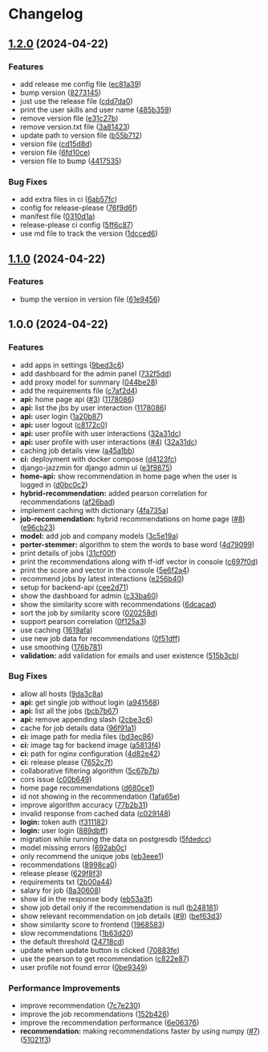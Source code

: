 # Changelog

## [1.2.0](https://github.com/job-insights/job-recommendation-server/compare/v1.1.0...v1.2.0) (2024-04-22)


### Features

* add release me config file ([ec81a39](https://github.com/job-insights/job-recommendation-server/commit/ec81a3985c3e6a6ad629be90b5547ab11c3097fd))
* bump version ([8273145](https://github.com/job-insights/job-recommendation-server/commit/8273145bd484be53aaa1791e178a5dd408bd3bab))
* just use the release file ([cdd7da0](https://github.com/job-insights/job-recommendation-server/commit/cdd7da06c5e989265574aa2ed6bfa701b68835a2))
* print the user skills and user name ([485b359](https://github.com/job-insights/job-recommendation-server/commit/485b359da8cbc968e6bb8738585210a622287606))
* remove version file ([e31c27b](https://github.com/job-insights/job-recommendation-server/commit/e31c27bcd3241427aef40baeff08813646ba95b7))
* remove version.txt file ([3a81423](https://github.com/job-insights/job-recommendation-server/commit/3a8142326a6baefe2018133696b790c688b61381))
* update path to version file ([b55b712](https://github.com/job-insights/job-recommendation-server/commit/b55b7128a74812bd784c1a1226e80a2778865657))
* version file ([cd15d8d](https://github.com/job-insights/job-recommendation-server/commit/cd15d8da63d039dbbcfd7316d8f5d545bb5ad8a7))
* version file ([6fd10ce](https://github.com/job-insights/job-recommendation-server/commit/6fd10cef1f116820d41b8679e6f5368035dd209c))
* version file to bump ([4417535](https://github.com/job-insights/job-recommendation-server/commit/441753566b8f09887d987fde7502f4b50e16f273))


### Bug Fixes

* add extra files in ci ([6ab57fc](https://github.com/job-insights/job-recommendation-server/commit/6ab57fcba91a4f61552dd3b9c37413c208568c12))
* config for release-please ([76f9d6f](https://github.com/job-insights/job-recommendation-server/commit/76f9d6f100725851a0bcc1897f177295ede4a1a4))
* manifest file ([0310d1a](https://github.com/job-insights/job-recommendation-server/commit/0310d1a0319932f45a71f668915b5f232689a3cc))
* release-please ci config ([5ff6c87](https://github.com/job-insights/job-recommendation-server/commit/5ff6c87d55b14f8c33d82d16cb27bc71a860e34c))
* use md file to track the version ([1dcced6](https://github.com/job-insights/job-recommendation-server/commit/1dcced649b9e4bc8fd34999a06ac5466a937f44a))

## [1.1.0](https://github.com/job-insights/job-recommendation-server/compare/v1.0.0...v1.1.0) (2024-04-22)


### Features

* bump the version in version file ([61e9456](https://github.com/job-insights/job-recommendation-server/commit/61e9456135f42b59cb7ad96c01f1bb8852585587))

## 1.0.0 (2024-04-22)


### Features

* add apps in settings ([9bed3c6](https://github.com/job-insights/job-recommendation-server/commit/9bed3c6715b5c59b2fe5b6bd42d7528a17ced149))
* add dashboard for the admin panel ([732f5dd](https://github.com/job-insights/job-recommendation-server/commit/732f5dd9fbce5ccec7739734a6425c281eafdafd))
* add proxy model for summary ([044be28](https://github.com/job-insights/job-recommendation-server/commit/044be280ee88a1b70f206c30a2aadadfb4128adf))
* add the requirements file ([c7af2d4](https://github.com/job-insights/job-recommendation-server/commit/c7af2d478e80bb51074fa2d2c07d4b5480a39760))
* **api:** home page api ([#3](https://github.com/job-insights/job-recommendation-server/issues/3)) ([1178086](https://github.com/job-insights/job-recommendation-server/commit/1178086f455bf95e5edf672ae95906c9252c8ea7))
* **api:** list the jbs by user interaction ([1178086](https://github.com/job-insights/job-recommendation-server/commit/1178086f455bf95e5edf672ae95906c9252c8ea7))
* **api:** user login ([1a20b87](https://github.com/job-insights/job-recommendation-server/commit/1a20b874d5da6f2d1cc9be72f57670953424ddf9))
* **api:** user logout ([c8172c0](https://github.com/job-insights/job-recommendation-server/commit/c8172c0de30a28a46ff790ffece40a610a6a347c))
* **api:** user profile with user interactions ([32a31dc](https://github.com/job-insights/job-recommendation-server/commit/32a31dc251c53b3425a0685c5e7143de07555774))
* **api:** user profile with user interactions ([#4](https://github.com/job-insights/job-recommendation-server/issues/4)) ([32a31dc](https://github.com/job-insights/job-recommendation-server/commit/32a31dc251c53b3425a0685c5e7143de07555774))
* caching job details view ([a45a1bb](https://github.com/job-insights/job-recommendation-server/commit/a45a1bb3661b7e4fe71b669e2fe56e4a7b05f448))
* **ci:** deployment with docker compose ([d4123fc](https://github.com/job-insights/job-recommendation-server/commit/d4123fc40fb88d00e5989cc4f571f6936ac72c02))
* django-jazzmin for django admin ui ([e3f9875](https://github.com/job-insights/job-recommendation-server/commit/e3f9875aa1bf57fdac1d959be8b9bbb70dd8220f))
* **home-api:** show recommendation in home page when the user is logged in ([d0bc0c2](https://github.com/job-insights/job-recommendation-server/commit/d0bc0c2af6fc598236e1609c8b06741dd61fa53a))
* **hybrid-recommendation:** added pearson correlation for recommendations ([af26bad](https://github.com/job-insights/job-recommendation-server/commit/af26bad95378135bb46f14105503ada946ff70c7))
* implement caching with dictionary ([4fa735a](https://github.com/job-insights/job-recommendation-server/commit/4fa735a6fb25fcd27a9bf970e2194670c11f1078))
* **job-recommendation:** hybrid recommendations on home page ([#8](https://github.com/job-insights/job-recommendation-server/issues/8)) ([e96cb23](https://github.com/job-insights/job-recommendation-server/commit/e96cb23f874796de04cd2146e777b15b9312ec7e))
* **model:** add job and company models ([3c5e19a](https://github.com/job-insights/job-recommendation-server/commit/3c5e19a1842b9338bf6c4f1d454e0d7f7d6d76dd))
* **porter-stemmer:** algorithm to stem the words to base word ([4d79099](https://github.com/job-insights/job-recommendation-server/commit/4d790998af130b231a647f1a52e5b070405383dd))
* print details of jobs ([31cf00f](https://github.com/job-insights/job-recommendation-server/commit/31cf00f4715d28948d9b7c2ceffcf258daa14c18))
* print the recommendations along with tf-idf vector in console ([c697f0d](https://github.com/job-insights/job-recommendation-server/commit/c697f0dff72b125e639c607082914c3e48debd4d))
* print the score and vector in the console ([5e6f2a4](https://github.com/job-insights/job-recommendation-server/commit/5e6f2a4ae813500540d98decf89fa078a5330850))
* recommend jobs by latest interactions ([e256b40](https://github.com/job-insights/job-recommendation-server/commit/e256b40907b113173c626aed5fc7c10c3b093c36))
* setup for backend-api ([cee2d71](https://github.com/job-insights/job-recommendation-server/commit/cee2d715183c004faec4330fc52c35c9d9fc5bed))
* show the dashboard for admin ([c33ba60](https://github.com/job-insights/job-recommendation-server/commit/c33ba60c31fbe6e9f637607f3e6c154fe597e81b))
* show the similarity score with recommendations ([6dcacad](https://github.com/job-insights/job-recommendation-server/commit/6dcacadd901e79ae81e18c783b9462865afa3a62))
* sort the job by similarity score ([020258d](https://github.com/job-insights/job-recommendation-server/commit/020258d3f321622860e1367e01ca705889196278))
* support pearson correlation ([0f125a3](https://github.com/job-insights/job-recommendation-server/commit/0f125a3e01ace89880207680af05df3bc5debab8))
* use caching ([1619afa](https://github.com/job-insights/job-recommendation-server/commit/1619afadedec7ed1fcca4d0c519b94f9ffc7d475))
* use new job data for recommendations ([0f51dff](https://github.com/job-insights/job-recommendation-server/commit/0f51dffecc9fac197a70eae3403b1f367766e0ec))
* use smoothing ([176b781](https://github.com/job-insights/job-recommendation-server/commit/176b781d34f4366a39b491ada65986a7543cab77))
* **validation:** add validation for emails and user existence ([515b3cb](https://github.com/job-insights/job-recommendation-server/commit/515b3cbc430dd5f0379e6f0b9aea7d556617e16a))


### Bug Fixes

* allow all hosts ([9da3c8a](https://github.com/job-insights/job-recommendation-server/commit/9da3c8a435701516bf9038fb939920137b8b3102))
* **api:** get single job without login ([a941568](https://github.com/job-insights/job-recommendation-server/commit/a9415684d63eef93cc96fc49b4e0bf31852d4095))
* **api:** list all the jobs ([bcb7b67](https://github.com/job-insights/job-recommendation-server/commit/bcb7b679bbb8eb02761c931ce1b9648a2b468cfa))
* **api:** remove appending slash ([2cbe3c6](https://github.com/job-insights/job-recommendation-server/commit/2cbe3c696e1b08703d287b5c79e4023cf0ab585d))
* cache for job details data ([96f91a1](https://github.com/job-insights/job-recommendation-server/commit/96f91a17603373faa8a57cabce81fe02cce84329))
* **ci:** image path for media files ([bd3ec86](https://github.com/job-insights/job-recommendation-server/commit/bd3ec86d03add551c419c87f42ad41b7ed38a0cd))
* **ci:** image tag for backend image ([a5813f4](https://github.com/job-insights/job-recommendation-server/commit/a5813f48ede72ba2bf602cda5bf1d768a78abfd4))
* **ci:** path for nginx configuration ([4d82e42](https://github.com/job-insights/job-recommendation-server/commit/4d82e429519d4a49f97e55130b4a1521096f985e))
* **ci:** release please ([7652c7f](https://github.com/job-insights/job-recommendation-server/commit/7652c7f4820bd4fada7dece5d8e99c7690fbdf8b))
* collaborative filtering algorithm ([5c67b7b](https://github.com/job-insights/job-recommendation-server/commit/5c67b7b6c2279a6fa74f60fd824efbe81f54a000))
* cors issue ([c00b649](https://github.com/job-insights/job-recommendation-server/commit/c00b649e6f5502ef4d106572bc96643530f3c8b2))
* home page recommendations ([d680ce1](https://github.com/job-insights/job-recommendation-server/commit/d680ce18e3532b093891ceef2ae1451040cb219f))
* id not showing in the recommendation ([1afa65e](https://github.com/job-insights/job-recommendation-server/commit/1afa65eaeda1736aebe66a591b8ad15a73b3a92a))
* improve algorithm accuracy ([77b2b31](https://github.com/job-insights/job-recommendation-server/commit/77b2b31c2d6c661a09d6c8877697061ea447a42e))
* invalid response from cached data ([c029148](https://github.com/job-insights/job-recommendation-server/commit/c02914883d32df0d8dadff722a9ab27ac6f4433d))
* **login:** token auth ([f311182](https://github.com/job-insights/job-recommendation-server/commit/f311182778c8ec8299b3d60ec9cffc7c9a9fa0ae))
* **login:** user login ([889dbff](https://github.com/job-insights/job-recommendation-server/commit/889dbff7231a07de93bbc4333ed4f17fd9faa1ff))
* migration while running the data on postgresdb ([5fdedcc](https://github.com/job-insights/job-recommendation-server/commit/5fdedcc38da465fc203163d268dd21f58c83cecf))
* model missing errors ([692ab0c](https://github.com/job-insights/job-recommendation-server/commit/692ab0c53d4f29126b8a4348131dd749e927726c))
* only recommend the unique jobs ([eb3eee1](https://github.com/job-insights/job-recommendation-server/commit/eb3eee17f9ff70126655869e32b0b3fe39cfb18a))
* recommendations ([8998ca0](https://github.com/job-insights/job-recommendation-server/commit/8998ca028ea465044a89d936ed244d8422dd1b77))
* release please ([629f8f3](https://github.com/job-insights/job-recommendation-server/commit/629f8f3133af97640af929d4d2ae70957931e9a8))
* requirements txt ([2b00a44](https://github.com/job-insights/job-recommendation-server/commit/2b00a44a91c5f5cc264f04e6380040123932e905))
* salary for job ([8a30608](https://github.com/job-insights/job-recommendation-server/commit/8a30608ec493117bee2dd999e3e9b92ffa96c1e5))
* show id in the response body ([eb53a3f](https://github.com/job-insights/job-recommendation-server/commit/eb53a3f4784c85ac0eaf8e513a2d18ba1e93fc01))
* show job detail only if the recommendation is null ([b248181](https://github.com/job-insights/job-recommendation-server/commit/b248181ce793c607f4795a02eaed606974359b41))
* show relevant recommendation on job details ([#9](https://github.com/job-insights/job-recommendation-server/issues/9)) ([bef63d3](https://github.com/job-insights/job-recommendation-server/commit/bef63d38a144294466e5c0925e56369376dc2076))
* show similarity score to frontend ([1968583](https://github.com/job-insights/job-recommendation-server/commit/19685839a1c9585b02e05bf7f560055ba3b720f3))
* slow recommendations ([1b63d20](https://github.com/job-insights/job-recommendation-server/commit/1b63d201d358210f2e021c6d9ca871499374a8ea))
* the default threshold ([24718cd](https://github.com/job-insights/job-recommendation-server/commit/24718cd92e653a583fcac2efd46e8f8ca200781f))
* update when update button is clicked ([70883fe](https://github.com/job-insights/job-recommendation-server/commit/70883fefca669f80586c4298fe72e001d7231ea8))
* use the pearson to get recommendation ([c822e87](https://github.com/job-insights/job-recommendation-server/commit/c822e879fb6037fca877af593ecd035508bb59a7))
* user profile not  found error ([0be9349](https://github.com/job-insights/job-recommendation-server/commit/0be9349696ca8716a50007c8c06ee433597dd0bf))


### Performance Improvements

* improve recommendation ([7c7e230](https://github.com/job-insights/job-recommendation-server/commit/7c7e2302e92ee89e31be5c71a89c5da1e6e2624e))
* improve the job recommendations ([152b426](https://github.com/job-insights/job-recommendation-server/commit/152b426efdcac902217c643f0a1d39b911a62cda))
* improve the recommendation performance ([6e06376](https://github.com/job-insights/job-recommendation-server/commit/6e06376675930a74347dff548656f05cc9e0f8fe))
* **recommendation:** making recommendations faster by using numpy ([#7](https://github.com/job-insights/job-recommendation-server/issues/7)) ([51021f3](https://github.com/job-insights/job-recommendation-server/commit/51021f3a671318059ebcc54afaf430ae2342ad5a))
